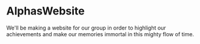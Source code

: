 # AlphasWebsite
We'll be making a website for our group in order to highlight our achievements and make our memories immortal in this mighty flow of time. 
